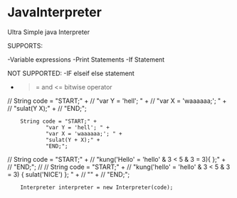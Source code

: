 # JavaInterpreter

Ultra Simple java Interpreter

SUPPORTS:

-Variable expressions
-Print Statements
-If Statement

NOT SUPPORTED:
-IF elseif else statement
- >= and <= bitwise operator 


//        String code = "START;" +
//                "var Y = 'hell'; " +
//                "var X = 'waaaaaa;'; " +
//                "sulat(Y X);" +
//                "END;";

        String code = "START;" +
                "var Y = 'hell'; " +
                "var X = 'waaaaaa;'; " +
                "sulat(Y + X);" +
                "END;";


//        String code = "START;" +
//                "kung('Hello' = 'hello' & 3 < 5 & 3 = 3){ };" +
//                "END;";
//
//        String code = "START;" +
//                "kung('hello' = 'hello' & 3 < 5 & 3 = 3) { sulat('NICE') };  " +
//                "" +
//                "END;";


        Interpreter interpreter = new Interpreter(code);

